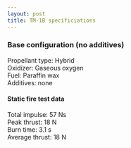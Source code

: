 ```yaml
--- 
layout: post
title: TM-1B specificiations
---
```


### Base configuration (no additives)

Propellant type: Hybrid  
Oxidizer: Gaseous oxygen  
Fuel: Paraffin wax  
Additives: none

#### Static fire test data

Total impulse: 57 Ns  
Peak thrust: 18 N  
Burn time: 3.1 s  
Average thrust: 18 N
